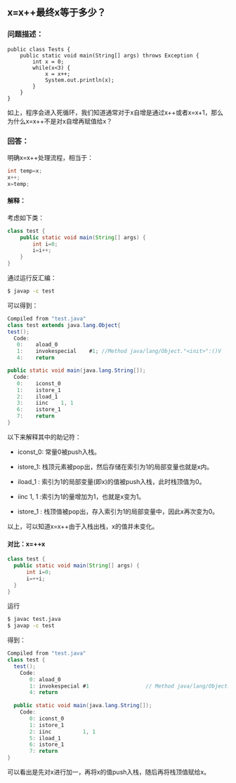 ## x=x++最终x等于多少？
### 问题描述：
```
public class Tests {
    public static void main(String[] args) throws Exception {
        int x = 0;
        while(x<3) {
            x = x++;
            System.out.println(x);
        }
    }
}
```
如上，程序会进入死循环，我们知道通常对于x自增是通过x++或者x=x+1，那么为什么x=x++不是对x自增再赋值给x？

### 回答：
明确x=x++处理流程，相当于：
```java
int temp=x;
x++;
x=temp;
```
#### 解释：
考虑如下类：
```java
class test {
    public static void main(String[] args) {
        int i=0;
        i=i++;
    }
}
```
通过运行反汇编：
```bash
$ javap -c test
```
可以得到：
```java
Compiled from "test.java"
class test extends java.lang.Object{
test();
  Code:
   0:    aload_0
   1:    invokespecial    #1; //Method java/lang/Object."<init>":()V
   4:    return

public static void main(java.lang.String[]);
  Code:
   0:    iconst_0
   1:    istore_1
   2:    iload_1
   3:    iinc    1, 1
   6:    istore_1
   7:    return
}
```
以下来解释其中的助记符：
* iconst_0: 常量0被push入栈。

* istore_1: 栈顶元素被pop出，然后存储在索引为1的局部变量也就是x内。

* iload_1 : 索引为1的局部变量(即x)的值被push入栈，此时栈顶值为0。

* iinc 1, 1 :索引为1的量增加为1，也就是x变为1。

* istore_1 : 栈顶值被pop出，存入索引为1的局部变量中，因此x再次变为0。

以上，可以知道x=x++由于入栈出栈，x的值并未变化。

#### 对比：x=++x
```java
class test {
  public static void main(String[] args) {
      int i=0;
      i=++i;
  }
}
```
运行
```bash
$ javac test.java
$ javap -c test
```
得到：
```java
Compiled from "test.java"                                                           
class test {                                                                        
  test();                                                                           
    Code:                                                                           
       0: aload_0                                                                   
       1: invokespecial #1                  // Method java/lang/Object."<init>":()V 
       4: return                                                                    
                                                                                    
  public static void main(java.lang.String[]);                                      
    Code:                                                                           
       0: iconst_0                                                                  
       1: istore_1                                                                  
       2: iinc          1, 1                                                        
       5: iload_1                                                                   
       6: istore_1                                                                  
       7: return                                                                    
}                                                                                   
```
可以看出是先对x进行加一，再将x的值push入栈，随后再将栈顶值赋给x。


